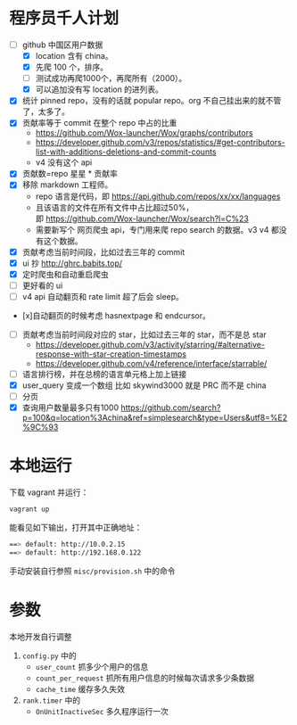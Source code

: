 # 程序员千人计划

- [ ] github 中国区用户数据
   - [x] location 含有 china。
   - [x] 先爬 100 个，排序。
   - [ ] 测试成功再爬1000个，再爬所有（2000）。
   - [x] 可以追加没有写 location 的进列表。
- [x] 统计 pinned repo，没有的话就 popular repo。org 不自己挂出来的就不管了，太多了。
- [x] 贡献率等于 commit 在整个 repo 中占的比重
    - https://github.com/Wox-launcher/Wox/graphs/contributors
    - https://developer.github.com/v3/repos/statistics/#get-contributors-list-with-additions-deletions-and-commit-counts
    - v4 没有这个 api
- [x] 贡献数=repo 星星 * 贡献率
- [x] 移除 markdown 工程师。
    - repo 语言是代码，即 https://api.github.com/repos/xx/xx/languages
    - 且该语言的文件在所有文件中占比超过50%，即 https://github.com/Wox-launcher/Wox/search?l=C%23
    - 需要新写个 网页爬虫 api，专门用来爬 repo search 的数据。v3 v4 都没有这个数据。
- [x] 贡献考虑当前时间段，比如过去三年的 commit
- [x] ui 抄 http://ghrc.babits.top/
- [x] 定时爬虫和自动重启爬虫
- [ ] 更好看的 ui
- [ ] v4 api 自动翻页和 rate limit 超了后会 sleep。
- [x]自动翻页的时候考虑 hasnextpage 和 endcursor。
- [ ] 贡献考虑当前时间段对应的 star，比如过去三年的 star，而不是总 star
    - https://developer.github.com/v3/activity/starring/#alternative-response-with-star-creation-timestamps
    - https://developer.github.com/v4/reference/interface/starrable/
- [ ] 语言排行榜，并在总榜的语言单元格上加上链接
- [x] user_query 变成一个数组 比如 skywind3000 就是 PRC 而不是 china
- [ ] 分页
- [x] 查询用户数量最多只有1000 https://github.com/search?p=100&q=location%3Achina&ref=simplesearch&type=Users&utf8=%E2%9C%93

# 本地运行

下载 vagrant 并运行：
```bash
vagrant up
```

能看见如下输出，打开其中正确地址：
```bash
==> default: http://10.0.2.15
==> default: http://192.168.0.122
```

手动安装自行参照 `misc/provision.sh` 中的命令

# 参数

本地开发自行调整
1. `config.py` 中的
    - `user_count` 抓多少个用户的信息
    - `count_per_request` 抓所有用户信息的时候每次请求多少条数据
    - `cache_time` 缓存多久失效
2. `rank.timer` 中的
    - `OnUnitInactiveSec`  多久程序运行一次







